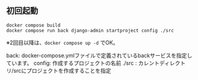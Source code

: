## 初回起動
```
docker compose build
docker compose run back django-admin startproject config ./src
```
※2回目以降は、`docker compose up -d` でOK。

back: docker-compose.ymlファイルで定義されているbackサービスを指定しています。
config: 作成するプロジェクトの名前
./src : カレントディレクトリ/srcにプロジェクトを作成することを指定
